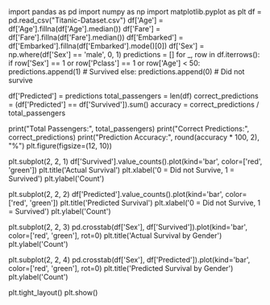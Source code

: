import pandas as pd
import numpy as np
import matplotlib.pyplot as plt
df = pd.read_csv("Titanic-Dataset.csv")
df['Age'] = df['Age'].fillna(df['Age'].median())
df['Fare'] = df['Fare'].fillna(df['Fare'].median())
df['Embarked'] = df['Embarked'].fillna(df['Embarked'].mode()[0])
df['Sex'] = np.where(df['Sex'] == 'male', 0, 1)
predictions = []
for _, row in df.iterrows():
    if row['Sex'] == 1 or row['Pclass'] == 1 or row['Age'] < 50:
        predictions.append(1)  # Survived
    else:
        predictions.append(0)  # Did not survive

df['Predicted'] = predictions
total_passengers = len(df)
correct_predictions = (df['Predicted'] == df['Survived']).sum()
accuracy = correct_predictions / total_passengers

print("Total Passengers:", total_passengers)
print("Correct Predictions:", correct_predictions)
print("Prediction Accuracy:", round(accuracy * 100, 2), "%")
plt.figure(figsize=(12, 10))

plt.subplot(2, 2, 1)
df['Survived'].value_counts().plot(kind='bar', color=['red', 'green'])
plt.title('Actual Survival')
plt.xlabel('0 = Did not Survive, 1 = Survived')
plt.ylabel('Count')

plt.subplot(2, 2, 2)
df['Predicted'].value_counts().plot(kind='bar', color=['red', 'green'])
plt.title('Predicted Survival')
plt.xlabel('0 = Did not Survive, 1 = Survived')
plt.ylabel('Count')

plt.subplot(2, 2, 3)
pd.crosstab(df['Sex'], df['Survived']).plot(kind='bar', color=['red', 'green'], rot=0)
plt.title('Actual Survival by Gender')
plt.ylabel('Count')

plt.subplot(2, 2, 4)
pd.crosstab(df['Sex'], df['Predicted']).plot(kind='bar', color=['red', 'green'], rot=0)
plt.title('Predicted Survival by Gender')
plt.ylabel('Count')

plt.tight_layout()
plt.show()
